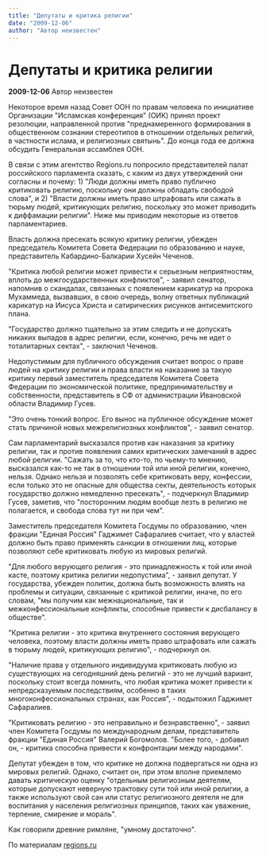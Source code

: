 ```yaml
---
title: "Депутаты и критика религии"
date: "2009-12-06"
author: "Автор неизвестен"
---
```


# Депутаты и критика религии

**2009-12-06** Автор неизвестен

Некоторое время назад Совет ООН по правам человека по инициативе Организации "Исламская конференция" (ОИК) принял проект резолюции, направленной против "преднамеренного формирования в общественном сознании стереотипов в отношении отдельных религий, в частности ислама, и религиозных святынь". До конца года ее должна обсудить Генеральная ассамблея ООН.

В связи с этим агентство Regions.ru попросило представителей палат российского парламента сказать, с каким из двух утверждений они согласны и почему: 1) "Люди должны иметь право публично критиковать религию, поскольку они должны обладать свободой слова", и 2) "Власти должны иметь право штрафовать или сажать в тюрьму людей, критикующих религию, поскольку это может приводить к диффамации религии". Ниже мы приводим некоторые из ответов парламентариев.

Власть должна пресекать всякую критику религии, убежден председатель Комитета Совета Федерации по образованию и науке, представитель Кабардино-Балкарии Хусейн Чеченов.

"Критика любой религии может привести к серьезным неприятностям, вплоть до межгосударственных конфликтов", - заявил сенатор, напомнив о скандалах, связанных с появлением карикатур на пророка Мухаммеда, вызвавших, в свою очередь, волну ответных публикаций карикатур на Иисуса Христа и сатирических рисунков антисемитского плана.

"Государство должно тщательно за этим следить и не допускать никаких выпадов в адрес религии, если, конечно, речь не идет о тоталитарных сектах", - заключил Чеченов.

Недопустимым для публичного обсуждения считает вопрос о праве людей на критику религии и права власти на наказание за такую критику первый заместитель председателя Комитета Совета Федерации по экономической политике, предпринимательству и собственности, представитель в СФ от администрации Ивановской области Владимир Гусев.

"Это очень тонкий вопрос. Его вынос на публичное обсуждение может стать причиной новых межрелигиозных конфликтов", - заявил сенатор.

Сам парламентарий высказался против как наказания за критику религии, так и против появления самих критических замечаний в адрес любой религии. "Сажать за то, что кто-то, по чьему-то мнению, высказался как-то не так в отношении той или иной религии, конечно, нельзя. Однако нельзя и позволять себе критиковать веру, конфессии, если только это не опасные для общества секты, деятельность которых государство должно немедленно пресекать", - подчеркнул Владимир Гусев, заметив, что "посторонним людям вообще лезть в религию не полагается, и свобода слова тут ни при чем".

Заместитель председателя Комитета Госдумы по образованию, член фракции "Единая Россия" Гаджимет Сафаралиев считает, что у властей должно быть право применять санкции в отношении лиц, которые позволяют себе критиковать любую из мировых религий.

"Для любого верующего религия - это принадлежность к той или иной касте, поэтому критика религии недопустима", - заявил депутат. У государства, убежден политик, должна быть возможность влиять на проблемы и ситуации, связанные с критикой религии, иначе, по его словам, "мы получим как межнациональные, так и межконфессиональные конфликты, способные привести к дисбалансу в обществе".

"Критика религии - это критика внутреннего состояния верующего человека, поэтому власти должны иметь право штрафовать или сажать в тюрьму людей, критикующих религию", - подчеркнул он.

"Наличие права у отдельного индивидуума критиковать любую из существующих на сегодняшний день религий - это не лучший вариант, поскольку стоит всегда помнить, что любая критика может привести к непредсказуемым последствиям, особенно в таких многоконфессиональных странах, как Россия", - подытожил Гаджимет Сафаралиев.

"Критиковать религию - это неправильно и безнравственно", - заявил член Комитета Госдумы по международным делам, представитель фракции "Единая Россия" Валерий Богомолов. "Более того, - добавил он, - критика способна привести к конфронтации между народами".

Депутат убежден в том, что критике не должна подвергаться ни одна из мировых религий. Однако, считает он, при этом вполне приемлемо давать критическую оценку "отдельным религиозным деятелям, которые допускают неверную трактовку сути той или иной религии, а также используют свой сан или статус религиозного деятеля не для воспитания у населения религиозных принципов, таких как уважение, терпение, смирение и мораль".

Как говорили древние римляне, "умному достаточно".

По материалам [regions.ru](http://www.regions.ru/news/parl/2256479/)